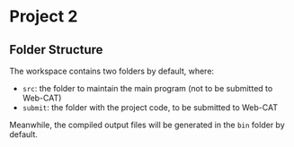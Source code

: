 # Project 2

## Folder Structure

The workspace contains two folders by default, where:

- `src`: the folder to maintain the main program (not to be submitted to Web-CAT)
- `submit`: the folder with the project code, to be submitted to Web-CAT

Meanwhile, the compiled output files will be generated in the `bin` folder by default.

